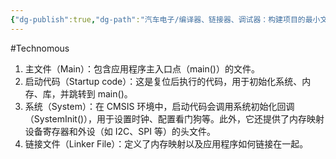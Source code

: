 ```yaml
---
{"dg-publish":true,"dg-path":"汽车电子/编译器、链接器、调试器：构建项目的最小文件集.md","permalink":"/汽车电子/编译器、链接器、调试器：构建项目的最小文件集/","created":"2023-02-16T19:10:11.000+08:00","updated":"2024-11-18T23:27:00.532+08:00"}
---
```


#Technomous 

1. 主文件（Main）：包含应用程序主入口点（main()）的文件。
2. 启动代码（Startup code）：这是复位后执行的代码，用于初始化系统、内存、库，并跳转到 main()。
3. 系统（System）：在 CMSIS 环境中，启动代码会调用系统初始化回调（SystemInit()），用于设置时钟、配置看门狗等。此外，它还提供了内存映射设备寄存器和外设（如 I2C、SPI 等）的头文件。
4. 链接文件（Linker File）：定义了内存映射以及应用程序如何链接在一起。